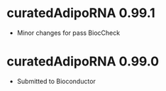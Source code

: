 # curatedAdipoRNA 0.99.1

* Minor changes for pass BiocCheck

# curatedAdipoRNA 0.99.0

* Submitted to Bioconductor
